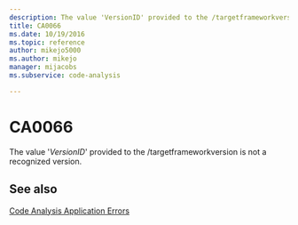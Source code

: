 ```yaml
---
description: The value 'VersionID' provided to the /targetframeworkversion is not a recognized version.
title: CA0066
ms.date: 10/19/2016
ms.topic: reference
author: mikejo5000
ms.author: mikejo
manager: mijacobs
ms.subservice: code-analysis

---
```


# CA0066

The value '*VersionID*' provided to the /targetframeworkversion is not a recognized version.

## See also

[Code Analysis Application Errors](../code-quality/code-analysis-application-errors.md)
